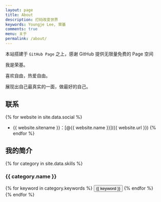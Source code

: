 ```yaml
---
layout: page
title: About
description: 打码改变世界
keywords: Youngje Lee, 荣基
comments: true
menu: 关于
permalink: /about/
---
```

本站搭建于 `GitHub Page` 之上，感谢 GitHub 提供无限量免费的 Page 空间

我是荣基。

喜欢自由，热爱自由。

展现出自己最真实的一面，做最好的自己。

## 联系

{% for website in site.data.social %}
* {{ website.sitename }}：[@{{ website.name }}]({{ website.url }})
{% endfor %}

## 我的简介

{% for category in site.data.skills %}
### {{ category.name }}
<div class="btn-inline">
{% for keyword in category.keywords %}
<button class="btn btn-outline" type="button">{{ keyword }}</button>
{% endfor %}
</div>
{% endfor %}
